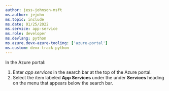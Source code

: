```yaml
---
author: jess-johnson-msft
ms.author: jejohn
ms.topic: include
ms.date: 01/25/2022
ms.service: app-service
ms.role: developer
ms.devlang: python
ms.azure.devx-azure-tooling: ['azure-portal']
ms.custom: devx-track-python
---
```


In the Azure portal:

1. Enter *app services* in the search bar at the top of the Azure portal.
1. Select the item labeled **App Services** under the under **Services** heading on the menu that appears below the search bar.
